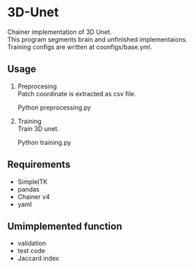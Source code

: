 # 3D-Unet
Chainer implementation of 3D Unet.  
This program segments brain and unfinished implementaions.  
Training configs are written at coonfigs/base.yml.

## Usage
1. Preprocesing  
Patch coordinate is extracted as csv file.  

    Python preprocessing.py
    
2. Training  
Train 3D unet.  

    Python training.py

## Requirements
- SimpleITK
- pandas  
- Chainer v4
- yaml  

## Umimplemented function
- validation
- test code
- Jaccard index
